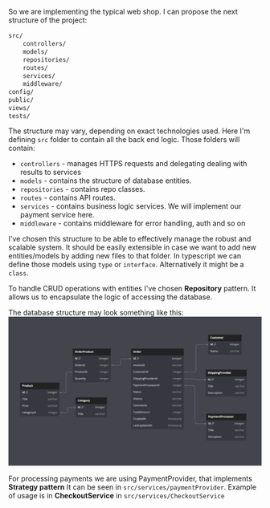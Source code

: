 So we are implementing the typical web shop. I can propose the next structure of the project:
```
src/
    controllers/
    models/
    repositories/
    routes/
    services/
    middleware/
config/
public/
views/
tests/
```

The structure may vary, depending on exact technologies used. Here I'm defining `src` folder to contain all the back end logic. Those folders will contain:
* `controllers` - manages HTTPS requests and delegating dealing with results to services
* `models` - contains the structure of database entities.
* `repositories` - contains repo classes.
* `routes` - contains API routes.
* `services` - contains business logic services. We will implement our payment service here.
* `middleware` - contains middleware for error handling, auth and so on

I've chosen this structure to be able to effectively manage the robust and scalable system. It should be easily extensible in case we want to add new entities/models by adding new files to that folder. In typescript we can define those models using `type` or `interface`. Alternatively it might be a `class`.

To handle CRUD operations with entities I've chosen **Repository** pattern. It allows us to encapsulate the logic of accessing the database.  

The database structure may look something like this:
![img.png](img.png)


For processing payments we are using PaymentProvider, that implements **Strategy pattern**
It can be seen in `src/services/paymentProvider`. Example of usage is in **CheckoutService** in `src/services/CheckoutService`

